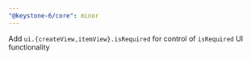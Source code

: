 ```yaml
---
"@keystone-6/core": minor
---
```


Add `ui.{createView,itemView}.isRequired` for control of `isRequired` UI functionality
